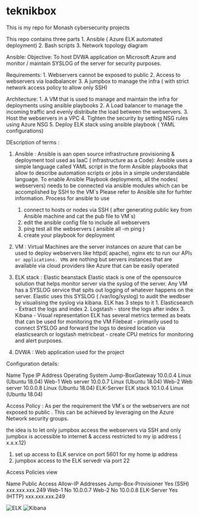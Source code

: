 # teknikbox
This is my repo for Monash cybersecurity projects

This repo contains three parts 
    1. Ansible ( Azure ELK automated deployment)
    2. Bash scripts 
    3. Network topology diagram



Ansible: 
Objective: To host DVWA application on Microsoft Azure and monitor / maintain SYSLOG of the server for security purposes. 

Requirements: 
    1. Webservers cannot be exposed to public 
    2. Access to webservers via loadbalancer
    3. A jumpbox to manage the infra ( with strict network access policy to allow only SSH)


Architecture: 
    1. A VM that is used to manage and maintain the infra for deployments using ansible playbooks
    2. A Load balancer to manage the incoming traffic and evenly distribute the load between the webservers.
    3. Host the webservers in a VPC
    4. Tighten the security by setting NSG rules using Azure NSG
    5. Deploy ELK stack using ansible playbook ( YAML configurations)


DEscription of terms : 
1. Ansible : Ansible is aan open source infrastructure provisioning & deployment tool used as IaaC ( infrastructure as a Code): Ansible uses a simple language called YAML script in the form Ansible playbooks that allow to describe automation scripts or jobs in a simple understandable language. 
To enable Ansible Playbook deployments, all the nodes( webservers) needs to be connected via ansible modules which can be accomplished by SSH to the VM`s 
Please refer to Ansible site for furhter information.
Process for ansible to use 
    1. connect to hosts or nodes via SSH ( after generating public key from Ansible machine and cat the pub file to VM`s)
    2. edit the ansible config file to include all webservers 
    3. ping test all the webservers ( ansible all -m ping )
    4. create your playbook for deployment 

2. VM : Virtual Machines are the server instances on azure that can be used to deploy webservers like httpd( apache), nginx etc to run our API`s or applications. VM`s are nothing but servers instances that are available via cloud providers like Azure that can be easily operated 

3. ELK stack : Elastic beanstack 
    Elastic stack is one of the opensource solution that helps monitor server via the syslog of the server. 
    Any VM has a SYSLOG service that spits out logging of whatever happens on the server. Elastic uses this SYSLOG ( /var/log/syslog) to audit the wedbser by visualising the syslog via kibana. 
    ELK has 3 steps to it 
        1. Elasticsearch  - Extract the logs and index
        2. Logstash       - store the logs after index
        3. Kibana         - Visual representation
    ELK has several metrics termed as beats that can be used for monitoring the VM
        Filebeat - primarily used to connect SYSLOG and forward the logs to desired location via elasticsearch or logstash
        metricbeat - create CPU metrics for monitoring and alert purposes. 

4. DVWA : Web application used for the project

Configuration details: 

Name	Type	        IP Address	            Operating System
Jump-BoxGateway	        10.0.0.4	        Linux (Ubuntu 18.04)
Web-1	Web server	    10.0.0.7	        Linux (Ubuntu 18.04)
Web-2	Web server	    10.0.0.8	        Linux (Ubuntu 18.04)
ELK-Server	ELK stack	10.1.0.4	        Linux (Ubuntu 18.04)

Access Policy : 
As per the requirement the VM`s or the webservers are not exposed to public . This can be achieved by leveraging on the Azure Network security groups. 

the idea is to let only jumpbox access the webservers via SSH and only jumpbox is accessible to internet & access restricted to my ip address ( x.x.x.12)
1. set up access to ELK service on port 5601 for my home ip address
2. jumpbox access to the ELK servedr via port 22 

Access Policies view 

Name	                Public Access	Allow-IP Addresses
Jump-Box-Provisioner	    Yes (SSH)	xxx.xxx.xxx.249
Web-1	                    No	        10.0.0.7
Web-2	                    No	        10.0.0.8
ELK-Server	                Yes (HTTP)	xxx.xxx.xxx.249


![ELK](https://user-images.githubusercontent.com/22172700/112416954-c5439800-8d7a-11eb-85c4-89785f4f5d38.jpg)
![Kibana](https://user-images.githubusercontent.com/22172700/112416962-cb397900-8d7a-11eb-8fb8-c6a8bf7be057.jpg)


